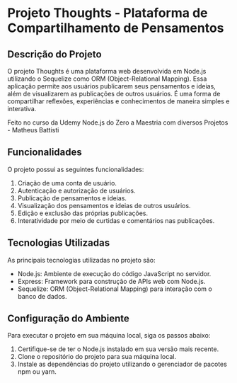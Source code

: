 # Projeto Thoughts - Plataforma de Compartilhamento de Pensamentos

## Descrição do Projeto

O projeto Thoughts é uma plataforma web desenvolvida em Node.js utilizando o Sequelize como ORM (Object-Relational Mapping). Essa aplicação permite aos usuários publicarem seus pensamentos e ideias, além de visualizarem as publicações de outros usuários. É uma forma de compartilhar reflexões, experiências e conhecimentos de maneira simples e interativa.

Feito no curso da Udemy Node.js do Zero a Maestria com diversos Projetos - Matheus Battisti


## Funcionalidades

O projeto possui as seguintes funcionalidades:

1. Criação de uma conta de usuário.
2. Autenticação e autorização de usuários.
3. Publicação de pensamentos e ideias.
4. Visualização dos pensamentos e ideias de outros usuários.
5. Edição e exclusão das próprias publicações.
6. Interatividade por meio de curtidas e comentários nas publicações.

## Tecnologias Utilizadas

As principais tecnologias utilizadas no projeto são:

- Node.js: Ambiente de execução do código JavaScript no servidor.
- Express: Framework para construção de APIs web com Node.js.
- Sequelize: ORM (Object-Relational Mapping) para interação com o banco de dados.

## Configuração do Ambiente

Para executar o projeto em sua máquina local, siga os passos abaixo:

1. Certifique-se de ter o Node.js instalado em sua versão mais recente.
2. Clone o repositório do projeto para sua máquina local.
3. Instale as dependências do projeto utilizando o gerenciador de pacotes npm ou yarn.

